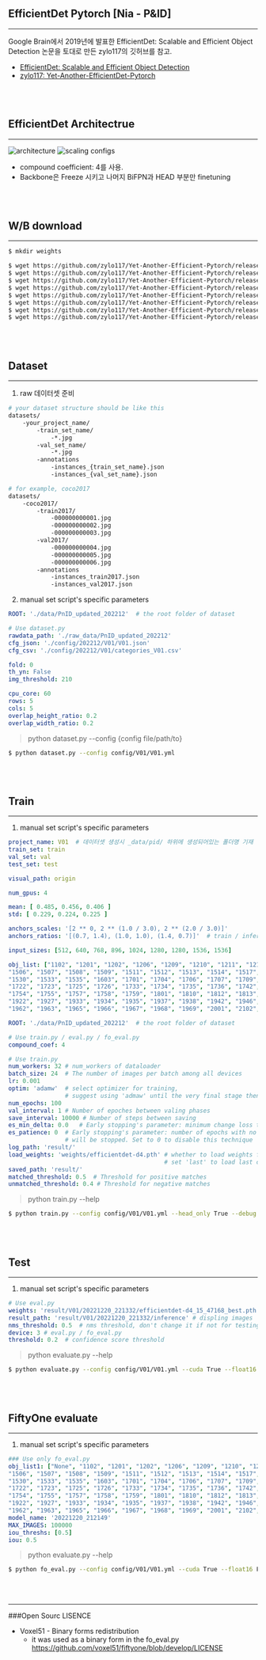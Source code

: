 ## EfficientDet Pytorch [Nia - P&ID]
---

Google Brain에서 2019년에 발표한 EfficientDet: Scalable and Efficient Object Detection 논문을 토대로 만든 zylo117의 깃허브를 참고.

- [EfficientDet: Scalable and Efficient Object Detection](https://arxiv.org/pdf/1911.09070.pdf)
- [zylo117: Yet-Another-EfficientDet-Pytorch](https://github.com/zylo117/Yet-Another-EfficientDet-Pytorch)

<br/>
<br/>

## EfficientDet Architectrue
---
![architecture](https://user-images.githubusercontent.com/94345086/210199690-4ca071e8-2e27-4656-a70c-a95564c34ca2.png)
![scaling configs](https://user-images.githubusercontent.com/94345086/210199692-0af87997-aad3-427b-aaf6-0f70887ebfef.png)

- compound coefficient: 4를 사용.
- Backbone은 Freeze 시키고 나머지 BiFPN과 HEAD 부분만 finetuning

<br/>
<br/>

## W/B download
---
```bash
$ mkdir weights

$ wget https://github.com/zylo117/Yet-Another-Efficient-Pytorch/releases/download/1.0/efficientdet-d0.pth -P ./weights
$ wget https://github.com/zylo117/Yet-Another-Efficient-Pytorch/releases/download/1.0/efficientdet-d1.pth -P ./weights
$ wget https://github.com/zylo117/Yet-Another-Efficient-Pytorch/releases/download/1.0/efficientdet-d2.pth -P ./weights
$ wget https://github.com/zylo117/Yet-Another-Efficient-Pytorch/releases/download/1.0/efficientdet-d3.pth -P ./weights
$ wget https://github.com/zylo117/Yet-Another-Efficient-Pytorch/releases/download/1.0/efficientdet-d4.pth -P ./weights
$ wget https://github.com/zylo117/Yet-Another-Efficient-Pytorch/releases/download/1.0/efficientdet-d5.pth -P ./weights
$ wget https://github.com/zylo117/Yet-Another-Efficient-Pytorch/releases/download/1.0/efficientdet-d6.pth -P ./weights
$ wget https://github.com/zylo117/Yet-Another-Efficient-Pytorch/releases/download/1.0/efficientdet-d7.pth -P ./weights
```

<br/>
<br/>

## Dataset
---
1. raw 데이터셋 준비
```bash
# your dataset structure should be like this
datasets/
    -your_project_name/
        -train_set_name/
            -*.jpg
        -val_set_name/
            -*.jpg
        -annotations
            -instances_{train_set_name}.json
            -instances_{val_set_name}.json

# for example, coco2017
datasets/
    -coco2017/
        -train2017/
            -000000000001.jpg
            -000000000002.jpg
            -000000000003.jpg
        -val2017/
            -000000000004.jpg
            -000000000005.jpg
            -000000000006.jpg
        -annotations
            -instances_train2017.json
            -instances_val2017.json
```
2. manual set script's specific parameters
```yml
ROOT: './data/PnID_updated_202212'  # the root folder of dataset

# Use dataset.py
rawdata_path: './raw_data/PnID_updated_202212'
cfg_json: './config/202212/V01/V01.json'
cfg_csv: './config/202212/V01/categories_V01.csv'

fold: 0
th_yn: False
img_threshold: 210

cpu_core: 60
rows: 5
cols: 5
overlap_height_ratio: 0.2
overlap_width_ratio: 0.2
```
> python dataset.py --config {config file/path/to}
```bash
$ python dataset.py --config config/V01/V01.yml
```

<br/>
<br/>

## Train
---
1. manual set script's specific parameters
```yaml
project_name: V01  # 데이터셋 생성시 _data/pid/ 하위에 생성되어있는 폴더명 기재
train_set: train
val_set: val
test_set: test

visual_path: origin

num_gpus: 4

mean: [ 0.485, 0.456, 0.406 ]
std: [ 0.229, 0.224, 0.225 ]

anchors_scales: '[2 ** 0, 2 ** (1.0 / 3.0), 2 ** (2.0 / 3.0)]'
anchors_ratios: '[(0.7, 1.4), (1.0, 1.0), (1.4, 0.7)]'  # train / inference

input_sizes: [512, 640, 768, 896, 1024, 1280, 1280, 1536, 1536]

obj_list: ["1102", "1201", "1202", "1206", "1209", "1210", "1211", "1212", "1301", "1401", "1501", "1502", "1504", "1505",
"1506", "1507", "1508", "1509", "1511", "1512", "1513", "1514", "1517", "1518", "1519", "1523", "1524", "1525", "1526", "1528",
"1530", "1533", "1535", "1603", "1701", "1704", "1706", "1707", "1709", "1710", "1711", "1713", "1715", "1716", "1717", "1719",
"1722", "1723", "1725", "1726", "1733", "1734", "1735", "1736", "1742", "1743", "1744", "1746", "1747", "1749", "1751", "1752",
"1754", "1755", "1757", "1758", "1759", "1801", "1810", "1812", "1813", "1903", "1907", "1908", "1909", "1913", "1920", "1921",
"1922", "1927", "1933", "1934", "1935", "1937", "1938", "1942", "1946", "1947", "1951", "1952", "1954", "1955", "1956", "1958",
"1962", "1963", "1965", "1966", "1967", "1968", "1969", "2001", "2102", "2103"]

ROOT: './data/PnID_updated_202212'  # the root folder of dataset

# Use train.py / eval.py / fo_eval.py
compound_coef: 4

# Use train.py
num_workers: 32 # num_workers of dataloader
batch_size: 24  # The number of images per batch among all devices
lr: 0.001 
optim: 'adamw'  # select optimizer for training,
                # suggest using 'admaw' until the very final stage then switch to 'sgd'
num_epochs: 100
val_interval: 1 # Number of epoches between valing phases
save_interval: 10000 # Number of steps between saving
es_min_delta: 0.0   # Early stopping's parameter: minimum change loss to qualify as an improvement
es_patience: 0  # Early stopping's parameter: number of epochs with no improvement after which training
                # will be stopped. Set to 0 to disable this technique
log_path: 'result/'
load_weights: 'weights/efficientdet-d4.pth' # whether to load weights from a checkpoint, set None to initialize,
                                            # set 'last' to load last checkpoint
saved_path: 'result/'
matched_threshold: 0.5  # Threshold for positive matches
unmatched_threshold: 0.4 # Threshold for negative matches
```
> python train.py --help
```bash
$ python train.py --config config/V01/V01.yml --head_only True --debug False
```

<br/>
<br/>

## Test
---
1. manual set script's specific parameters
```yaml
# Use eval.py
weights: 'result/V01/20221220_221332/efficientdet-d4_15_47168_best.pth' # '/path/to/weights'
result_path: 'result/V01/20221220_221332/inference' # displing images 
nms_threshold: 0.5  # nms threshold, don't change it if not for testing purposes
device: 3 # eval.py / fo_eval.py
threshold: 0.2  # confidence score threshold
```
> python evaluate.py --help
```bash
$ python evaluate.py --config config/V01/V01.yml --cuda True --float16 False --override True --evaluate --display-bboxes
```

<br/>
<br/>

## FiftyOne evaluate
---
1. manual set script's specific parameters
```yml
### Use only fo_eval.py
obj_list1: ["None", "1102", "1201", "1202", "1206", "1209", "1210", "1211", "1212", "1301", "1401", "1501", "1502", "1504", "1505",
"1506", "1507", "1508", "1509", "1511", "1512", "1513", "1514", "1517", "1518", "1519", "1523", "1524", "1525", "1526", "1528",
"1530", "1533", "1535", "1603", "1701", "1704", "1706", "1707", "1709", "1710", "1711", "1713", "1715", "1716", "1717", "1719",
"1722", "1723", "1725", "1726", "1733", "1734", "1735", "1736", "1742", "1743", "1744", "1746", "1747", "1749", "1751", "1752",
"1754", "1755", "1757", "1758", "1759", "1801", "1810", "1812", "1813", "1903", "1907", "1908", "1909", "1913", "1920", "1921",
"1922", "1927", "1933", "1934", "1935", "1937", "1938", "1942", "1946", "1947", "1951", "1952", "1954", "1955", "1956", "1958",
"1962", "1963", "1965", "1966", "1967", "1968", "1969", "2001", "2102", "2103"]
model_name: '20221220_212149'
MAX_IMAGES: 100000
iou_threshs: [0.5]
iou: 0.5
```
> python evaluate.py --help
```bash
$ python fo_eval.py --config config/V01/V01.yml --cuda True --float16 False --override True 
```

<br/>
<br/>

---
###Open Sourc LISENCE   
- Voxel51 - Binary forms redistribution
    - it was used as a binary form in the fo_eval.py
<https://github.com/voxel51/fiftyone/blob/develop/LICENSE>
